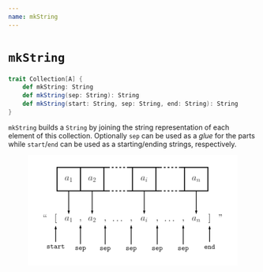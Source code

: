 ```yaml
---
name: mkString
---
```


# `mkString`

~~~ scala
trait Collection[A] {
    def mkString: String
    def mkString(sep: String): String
    def mkString(start: String, sep: String, end: String): String
}
~~~

`mkString` builds a `String` by joining the string representation of each element of this collection. Optionally `sep` can be used as a _glue_ for the parts while `start`/`end` can be used as a starting/ending strings, respectively.

<figure class="diagram">
  <img src="images/mkString.svg" alt="mkString function">
  <!-- <figcaption class="diagram-desc"></figcaption> -->
</figure>

